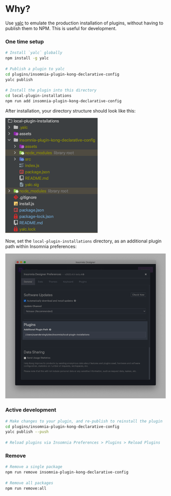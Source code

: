 # Why?

Use [yalc](https://github.com/whitecolor/yalc) to emulate the production installation of plugins, without having to publish them to NPM. This is useful for development.

### One time setup
```sh
# Install `yalc` globally
npm install -g yalc

# Publish a plugin to yalc
cd plugins/insomnia-plugin-kong-declarative-config
yalc publish

# Install the plugin into this directory
cd local-plugin-installations
npm run add insomnia-plugin-kong-declarative-config
```

After installation, your directory structure should look like this:

![](assets/installed.png)

Now, set the `local-plugin-installations` directory, as an additional plugin path within Insomnia preferences:

![](assets/preferences.png)

### Active development
```sh
# Make changes to your plugin, and re-publish to reinstall the plugin
cd plugins/insomnia-plugin-kong-declarative-config
yalc publish --push

# Reload plugins via Insomnia Preferences > Plugins > Reload Plugins
```

### Remove
```sh
# Remove a single package
npm run remove insomnia-plugin-kong-declarative-config

# Remove all packages
npm run remove:all
```
